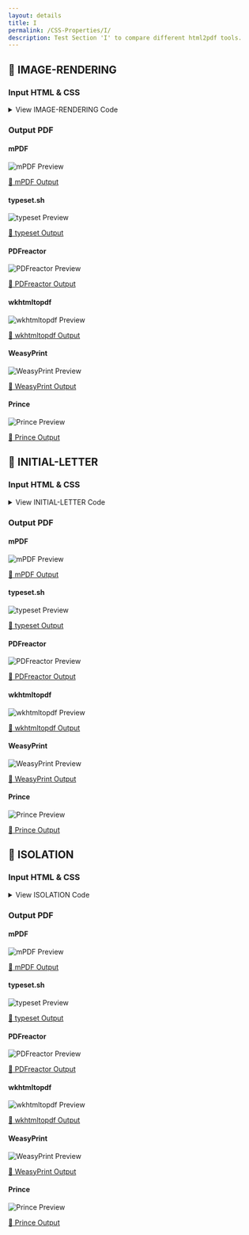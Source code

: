 ```yaml
---
layout: details
title: I
permalink: /CSS-Properties/I/
description: Test Section 'I' to compare different html2pdf tools.
---
```




## 🔬 IMAGE-RENDERING

### Input HTML & CSS

<details>
    <summary>
        View IMAGE-RENDERING Code
    </summary>
    <pre><code class="hljs xml"><span class="hljs-meta">&lt;!DOCTYPE <span class="hljs-meta-keyword">html</span>&gt;</span>
<span class="hljs-comment">&lt;!-- Sample from https://css-tricks.com/almanac/properties/i/image-rendering/ --&gt;</span>
<span class="hljs-tag">&lt;<span class="hljs-name">html</span> <span class="hljs-attr">lang</span>=<span class="hljs-string">"en"</span>&gt;</span>
    <span class="hljs-tag">&lt;<span class="hljs-name">head</span>&gt;</span>
        <span class="hljs-tag">&lt;<span class="hljs-name">style</span>&gt;</span><span class="css">
        <span class="hljs-selector-class">.pixelated</span> {
  <span class="hljs-attribute">-ms-interpolation-mode</span>: nearest-neighbor;
      <span class="hljs-attribute">image-rendering</span>: -moz-crisp-edges;
      <span class="hljs-attribute">image-rendering</span>: pixelated;
}

<span class="hljs-selector-class">.resize</span> {
  <span class="hljs-attribute">width</span>: <span class="hljs-number">45%</span>;
  <span class="hljs-attribute">clear</span>: none;
  <span class="hljs-attribute">float</span>: left;
}
<span class="hljs-selector-class">.resize</span><span class="hljs-selector-pseudo">:last-of-type</span> {
  <span class="hljs-attribute">float</span>: right;
}
<span class="hljs-selector-class">.resize</span> <span class="hljs-selector-tag">img</span> {
  <span class="hljs-attribute">width</span>: <span class="hljs-number">100%</span>;
}

<span class="hljs-selector-tag">img</span> {
  <span class="hljs-attribute">margin-bottom</span>: <span class="hljs-number">20px</span>;
  <span class="hljs-attribute">max-width</span>: <span class="hljs-number">100%</span>;
}

<span class="hljs-selector-tag">body</span> {
  <span class="hljs-attribute">background-color</span>: <span class="hljs-number">#333</span>;
  <span class="hljs-attribute">color</span>: <span class="hljs-number">#fafafa</span>;
  <span class="hljs-attribute">padding</span>: <span class="hljs-number">20px</span>;
}

        </span><span class="hljs-tag">&lt;/<span class="hljs-name">style</span>&gt;</span>
    <span class="hljs-tag">&lt;/<span class="hljs-name">head</span>&gt;</span>
    <span class="hljs-tag">&lt;<span class="hljs-name">body</span>&gt;</span>
        <span class="hljs-tag">&lt;<span class="hljs-name">div</span> <span class="hljs-attr">class</span>=<span class="hljs-string">"original"</span>&gt;</span>
            <span class="hljs-tag">&lt;<span class="hljs-name">h1</span>&gt;</span>Original image size<span class="hljs-tag">&lt;/<span class="hljs-name">h1</span>&gt;</span> 
            <span class="hljs-tag">&lt;<span class="hljs-name">img</span> <span class="hljs-attr">src</span>=<span class="hljs-string">"https://s3-us-west-2.amazonaws.com/s.cdpn.io/14179/qrcode.png"</span> <span class="hljs-attr">alt</span>=<span class="hljs-string">""</span> /&gt;</span>
          <span class="hljs-tag">&lt;/<span class="hljs-name">div</span>&gt;</span>
          
          <span class="hljs-tag">&lt;<span class="hljs-name">div</span> <span class="hljs-attr">class</span>=<span class="hljs-string">"resize"</span>&gt;</span>
            <span class="hljs-tag">&lt;<span class="hljs-name">h2</span>&gt;</span><span class="hljs-tag">&lt;<span class="hljs-name">code</span>&gt;</span>image-rendering: auto<span class="hljs-tag">&lt;/<span class="hljs-name">code</span>&gt;</span><span class="hljs-tag">&lt;/<span class="hljs-name">h2</span>&gt;</span>
            <span class="hljs-tag">&lt;<span class="hljs-name">img</span> <span class="hljs-attr">src</span>=<span class="hljs-string">"https://s3-us-west-2.amazonaws.com/s.cdpn.io/14179/qrcode.png"</span> <span class="hljs-attr">alt</span>=<span class="hljs-string">""</span> /&gt;</span>
          <span class="hljs-tag">&lt;/<span class="hljs-name">div</span>&gt;</span>
          
          <span class="hljs-tag">&lt;<span class="hljs-name">div</span> <span class="hljs-attr">class</span>=<span class="hljs-string">"resize"</span>&gt;</span>
            <span class="hljs-tag">&lt;<span class="hljs-name">h2</span>&gt;</span><span class="hljs-tag">&lt;<span class="hljs-name">code</span>&gt;</span>image-rendering: pixelated<span class="hljs-tag">&lt;/<span class="hljs-name">code</span>&gt;</span><span class="hljs-tag">&lt;/<span class="hljs-name">h2</span>&gt;</span>
            <span class="hljs-tag">&lt;<span class="hljs-name">img</span> <span class="hljs-attr">class</span>=<span class="hljs-string">"pixelated"</span> <span class="hljs-attr">src</span>=<span class="hljs-string">"https://s3-us-west-2.amazonaws.com/s.cdpn.io/14179/qrcode.png"</span> <span class="hljs-attr">alt</span>=<span class="hljs-string">""</span> /&gt;</span>
          <span class="hljs-tag">&lt;/<span class="hljs-name">div</span>&gt;</span>
    <span class="hljs-tag">&lt;/<span class="hljs-name">body</span>&gt;</span>
<span class="hljs-tag">&lt;/<span class="hljs-name">html</span>&gt;</span></code></pre>
    <p>
        <a href="https://raw.githubusercontent.com/azettl/compare.html2pdf.tools/master//html/CSS%20Properties/I/image-rendering.html" target="_blank" rel="noopener">📄 Get Input HTML on GitHub</a>
    </p>
</details>

### Output PDF

<div class="details-boxes">
    <div>
        <h4>mPDF</h4>
        <img src="/{{ page.path }}/../mpdf__html_CSS_Properties_I_image-rendering.html.png" alt="mPDF Preview" />
        <p>
            <a href="/{{ page.path }}/../mpdf__html_CSS_Properties_I_image-rendering.html.pdf" target="_blank">📕 mPDF Output</a>
        </p>
    </div>
    <div>
        <h4>typeset.sh</h4>
        <img src="/{{ page.path }}/../typeset__html_CSS_Properties_I_image-rendering.html.png" alt="typeset Preview" />
        <p>
            <a href="/{{ page.path }}/../typeset__html_CSS_Properties_I_image-rendering.html.pdf" target="_blank">📕 typeset Output</a>
        </p>
    </div>
    <div>
        <h4>PDFreactor</h4>
        <img src="/{{ page.path }}/../pdfreactor__html_CSS_Properties_I_image-rendering.html.png" alt="PDFreactor Preview" />
        <p>
            <a href="/{{ page.path }}/../pdfreactor__html_CSS_Properties_I_image-rendering.html.pdf" target="_blank">📕 PDFreactor Output</a>
        </p>
    </div>
    <div>
        <h4>wkhtmltopdf</h4>
        <img src="/{{ page.path }}/../wkhtmltopdf__html_CSS_Properties_I_image-rendering.html.png" alt="wkhtmltopdf Preview" />
        <p>
            <a href="/{{ page.path }}/../wkhtmltopdf__html_CSS_Properties_I_image-rendering.html.pdf" target="_blank">📕 wkhtmltopdf Output</a>
        </p>
    </div>
    <div>
        <h4>WeasyPrint</h4>
        <img src="/{{ page.path }}/../weasyprint__html_CSS_Properties_I_image-rendering.html.png" alt="WeasyPrint Preview" />
        <p>
            <a href="/{{ page.path }}/../weasyprint__html_CSS_Properties_I_image-rendering.html.pdf" target="_blank">📕 WeasyPrint Output</a>
        </p>
    </div>
    <div>
        <h4>Prince</h4>
        <img src="/{{ page.path }}/../princexml__html_CSS_Properties_I_image-rendering.html.png" alt="Prince Preview" />
        <p>
            <a href="/{{ page.path }}/../princexml__html_CSS_Properties_I_image-rendering.html.pdf" target="_blank">📕 Prince Output</a>
        </p>
    </div>
</div>

## 🔬 INITIAL-LETTER

### Input HTML & CSS

<details>
    <summary>
        View INITIAL-LETTER Code
    </summary>
    <pre><code class="hljs xml"><span class="hljs-meta">&lt;!DOCTYPE <span class="hljs-meta-keyword">html</span>&gt;</span>
<span class="hljs-comment">&lt;!-- Sample from https://css-tricks.com/almanac/properties/i/initial-letter/ --&gt;</span>
<span class="hljs-tag">&lt;<span class="hljs-name">html</span> <span class="hljs-attr">lang</span>=<span class="hljs-string">"en"</span>&gt;</span>
    <span class="hljs-tag">&lt;<span class="hljs-name">head</span>&gt;</span>
        <span class="hljs-tag">&lt;<span class="hljs-name">style</span>&gt;</span><span class="css">
        <span class="hljs-selector-tag">body</span> {
  <span class="hljs-attribute">display</span>: flex;
  <span class="hljs-attribute">align-items</span>: center;
  <span class="hljs-attribute">justify-content</span>: center;
  <span class="hljs-attribute">font-size</span>: <span class="hljs-number">1.5em</span>;
  <span class="hljs-attribute">line-height</span>: <span class="hljs-number">1.5</span>;
  <span class="hljs-attribute">padding</span>: <span class="hljs-number">50px</span> <span class="hljs-number">0</span>;
}

<span class="hljs-selector-tag">article</span> {
  <span class="hljs-attribute">width</span>: <span class="hljs-number">60%</span>;
}

<span class="hljs-selector-tag">article</span><span class="hljs-selector-pseudo">::first-letter</span> {
  <span class="hljs-attribute">-webkit-initial-letter</span>: <span class="hljs-number">4</span> <span class="hljs-number">5</span>;
  <span class="hljs-attribute">initial-letter</span>: <span class="hljs-number">4</span> <span class="hljs-number">5</span>;
  <span class="hljs-attribute">background</span>: lightyellow;
  <span class="hljs-attribute">border</span>: <span class="hljs-number">10px</span> solid <span class="hljs-number">#000</span>;
  <span class="hljs-attribute">color</span>: orange;
  <span class="hljs-attribute">font-weight</span>: bold;
  <span class="hljs-attribute">margin-right</span>: <span class="hljs-number">1em</span>;
  <span class="hljs-attribute">padding</span>: <span class="hljs-number">2em</span>;
}

        </span><span class="hljs-tag">&lt;/<span class="hljs-name">style</span>&gt;</span>
    <span class="hljs-tag">&lt;/<span class="hljs-name">head</span>&gt;</span>
    <span class="hljs-tag">&lt;<span class="hljs-name">body</span>&gt;</span>
        <span class="hljs-tag">&lt;<span class="hljs-name">article</span>&gt;</span>It was the best of times, it was the worst of times, it was the age of wisdom, it was the age of foolishness, it was the epoch of belief, it was the epoch of incredulity, it was the season of Light, it was the season of Darkness, it was the spring of hope, it was the winter of despair, we had everything before us, we had nothing before us, we were all going direct to Heaven, we were all going direct the other way - in short, the period was so far like the present period, that some of its noisiest authorities insisted on its being received, for good or for evil, in the superlative degree of comparison only.<span class="hljs-tag">&lt;/<span class="hljs-name">article</span>&gt;</span>
    <span class="hljs-tag">&lt;/<span class="hljs-name">body</span>&gt;</span>
<span class="hljs-tag">&lt;/<span class="hljs-name">html</span>&gt;</span></code></pre>
    <p>
        <a href="https://raw.githubusercontent.com/azettl/compare.html2pdf.tools/master//html/CSS%20Properties/I/initial-letter.html" target="_blank" rel="noopener">📄 Get Input HTML on GitHub</a>
    </p>
</details>

### Output PDF

<div class="details-boxes">
    <div>
        <h4>mPDF</h4>
        <img src="/{{ page.path }}/../mpdf__html_CSS_Properties_I_initial-letter.html.png" alt="mPDF Preview" />
        <p>
            <a href="/{{ page.path }}/../mpdf__html_CSS_Properties_I_initial-letter.html.pdf" target="_blank">📕 mPDF Output</a>
        </p>
    </div>
    <div>
        <h4>typeset.sh</h4>
        <img src="/{{ page.path }}/../typeset__html_CSS_Properties_I_initial-letter.html.png" alt="typeset Preview" />
        <p>
            <a href="/{{ page.path }}/../typeset__html_CSS_Properties_I_initial-letter.html.pdf" target="_blank">📕 typeset Output</a>
        </p>
    </div>
    <div>
        <h4>PDFreactor</h4>
        <img src="/{{ page.path }}/../pdfreactor__html_CSS_Properties_I_initial-letter.html.png" alt="PDFreactor Preview" />
        <p>
            <a href="/{{ page.path }}/../pdfreactor__html_CSS_Properties_I_initial-letter.html.pdf" target="_blank">📕 PDFreactor Output</a>
        </p>
    </div>
    <div>
        <h4>wkhtmltopdf</h4>
        <img src="/{{ page.path }}/../wkhtmltopdf__html_CSS_Properties_I_initial-letter.html.png" alt="wkhtmltopdf Preview" />
        <p>
            <a href="/{{ page.path }}/../wkhtmltopdf__html_CSS_Properties_I_initial-letter.html.pdf" target="_blank">📕 wkhtmltopdf Output</a>
        </p>
    </div>
    <div>
        <h4>WeasyPrint</h4>
        <img src="/{{ page.path }}/../weasyprint__html_CSS_Properties_I_initial-letter.html.png" alt="WeasyPrint Preview" />
        <p>
            <a href="/{{ page.path }}/../weasyprint__html_CSS_Properties_I_initial-letter.html.pdf" target="_blank">📕 WeasyPrint Output</a>
        </p>
    </div>
    <div>
        <h4>Prince</h4>
        <img src="/{{ page.path }}/../princexml__html_CSS_Properties_I_initial-letter.html.png" alt="Prince Preview" />
        <p>
            <a href="/{{ page.path }}/../princexml__html_CSS_Properties_I_initial-letter.html.pdf" target="_blank">📕 Prince Output</a>
        </p>
    </div>
</div>

## 🔬 ISOLATION

### Input HTML & CSS

<details>
    <summary>
        View ISOLATION Code
    </summary>
    <pre><code class="hljs xml"><span class="hljs-meta">&lt;!DOCTYPE <span class="hljs-meta-keyword">html</span>&gt;</span>
<span class="hljs-comment">&lt;!-- Sample from https://www.w3schools.com/cssref/tryit.asp?filename=trycss3_isolation --&gt;</span>
<span class="hljs-tag">&lt;<span class="hljs-name">html</span> <span class="hljs-attr">lang</span>=<span class="hljs-string">"en"</span>&gt;</span>
    <span class="hljs-tag">&lt;<span class="hljs-name">head</span>&gt;</span>
        <span class="hljs-tag">&lt;<span class="hljs-name">style</span>&gt;</span><span class="css">
        <span class="hljs-selector-class">.a</span> {
  <span class="hljs-attribute">background-color</span>: lightgreen;
}
<span class="hljs-selector-id">#b</span> {
  <span class="hljs-attribute">width</span>: <span class="hljs-number">250px</span>;
  <span class="hljs-attribute">height</span>: <span class="hljs-number">250px</span>;
}
<span class="hljs-selector-class">.c</span> {
  <span class="hljs-attribute">width</span>: <span class="hljs-number">100px</span>;
  <span class="hljs-attribute">height</span>: <span class="hljs-number">100px</span>;
  <span class="hljs-attribute">border</span>: <span class="hljs-number">1px</span> solid black;
  <span class="hljs-attribute">padding</span>: <span class="hljs-number">2px</span>;
  <span class="hljs-attribute">mix-blend-mode</span>: difference;
}
<span class="hljs-selector-id">#d</span> {
  <span class="hljs-attribute">isolation</span>: auto;
}
<span class="hljs-selector-id">#e</span> {
  <span class="hljs-attribute">isolation</span>: isolate;
}
        </span><span class="hljs-tag">&lt;/<span class="hljs-name">style</span>&gt;</span>
    <span class="hljs-tag">&lt;/<span class="hljs-name">head</span>&gt;</span>
    <span class="hljs-tag">&lt;<span class="hljs-name">body</span>&gt;</span>
    
<span class="hljs-tag">&lt;<span class="hljs-name">h1</span>&gt;</span>The isolation Property<span class="hljs-tag">&lt;/<span class="hljs-name">h1</span>&gt;</span>

<span class="hljs-tag">&lt;<span class="hljs-name">div</span> <span class="hljs-attr">id</span>=<span class="hljs-string">"b"</span> <span class="hljs-attr">class</span>=<span class="hljs-string">"a"</span>&gt;</span>
  <span class="hljs-tag">&lt;<span class="hljs-name">div</span> <span class="hljs-attr">id</span>=<span class="hljs-string">"d"</span>&gt;</span>
  <span class="hljs-tag">&lt;<span class="hljs-name">div</span> <span class="hljs-attr">class</span>=<span class="hljs-string">"a c"</span>&gt;</span>div d: isolation: auto;<span class="hljs-tag">&lt;/<span class="hljs-name">div</span>&gt;</span>
  <span class="hljs-tag">&lt;/<span class="hljs-name">div</span>&gt;</span>
  <span class="hljs-tag">&lt;<span class="hljs-name">div</span> <span class="hljs-attr">id</span>=<span class="hljs-string">"e"</span>&gt;</span>
  <span class="hljs-tag">&lt;<span class="hljs-name">div</span> <span class="hljs-attr">class</span>=<span class="hljs-string">"a c"</span>&gt;</span>div e: isolation: isolate;<span class="hljs-tag">&lt;/<span class="hljs-name">div</span>&gt;</span>
  <span class="hljs-tag">&lt;/<span class="hljs-name">div</span>&gt;</span>
<span class="hljs-tag">&lt;/<span class="hljs-name">div</span>&gt;</span>
    <span class="hljs-tag">&lt;/<span class="hljs-name">body</span>&gt;</span>
<span class="hljs-tag">&lt;/<span class="hljs-name">html</span>&gt;</span></code></pre>
    <p>
        <a href="https://raw.githubusercontent.com/azettl/compare.html2pdf.tools/master//html/CSS%20Properties/I/isolation.html" target="_blank" rel="noopener">📄 Get Input HTML on GitHub</a>
    </p>
</details>

### Output PDF

<div class="details-boxes">
    <div>
        <h4>mPDF</h4>
        <img src="/{{ page.path }}/../mpdf__html_CSS_Properties_I_isolation.html.png" alt="mPDF Preview" />
        <p>
            <a href="/{{ page.path }}/../mpdf__html_CSS_Properties_I_isolation.html.pdf" target="_blank">📕 mPDF Output</a>
        </p>
    </div>
    <div>
        <h4>typeset.sh</h4>
        <img src="/{{ page.path }}/../typeset__html_CSS_Properties_I_isolation.html.png" alt="typeset Preview" />
        <p>
            <a href="/{{ page.path }}/../typeset__html_CSS_Properties_I_isolation.html.pdf" target="_blank">📕 typeset Output</a>
        </p>
    </div>
    <div>
        <h4>PDFreactor</h4>
        <img src="/{{ page.path }}/../pdfreactor__html_CSS_Properties_I_isolation.html.png" alt="PDFreactor Preview" />
        <p>
            <a href="/{{ page.path }}/../pdfreactor__html_CSS_Properties_I_isolation.html.pdf" target="_blank">📕 PDFreactor Output</a>
        </p>
    </div>
    <div>
        <h4>wkhtmltopdf</h4>
        <img src="/{{ page.path }}/../wkhtmltopdf__html_CSS_Properties_I_isolation.html.png" alt="wkhtmltopdf Preview" />
        <p>
            <a href="/{{ page.path }}/../wkhtmltopdf__html_CSS_Properties_I_isolation.html.pdf" target="_blank">📕 wkhtmltopdf Output</a>
        </p>
    </div>
    <div>
        <h4>WeasyPrint</h4>
        <img src="/{{ page.path }}/../weasyprint__html_CSS_Properties_I_isolation.html.png" alt="WeasyPrint Preview" />
        <p>
            <a href="/{{ page.path }}/../weasyprint__html_CSS_Properties_I_isolation.html.pdf" target="_blank">📕 WeasyPrint Output</a>
        </p>
    </div>
    <div>
        <h4>Prince</h4>
        <img src="/{{ page.path }}/../princexml__html_CSS_Properties_I_isolation.html.png" alt="Prince Preview" />
        <p>
            <a href="/{{ page.path }}/../princexml__html_CSS_Properties_I_isolation.html.pdf" target="_blank">📕 Prince Output</a>
        </p>
    </div>
</div>


